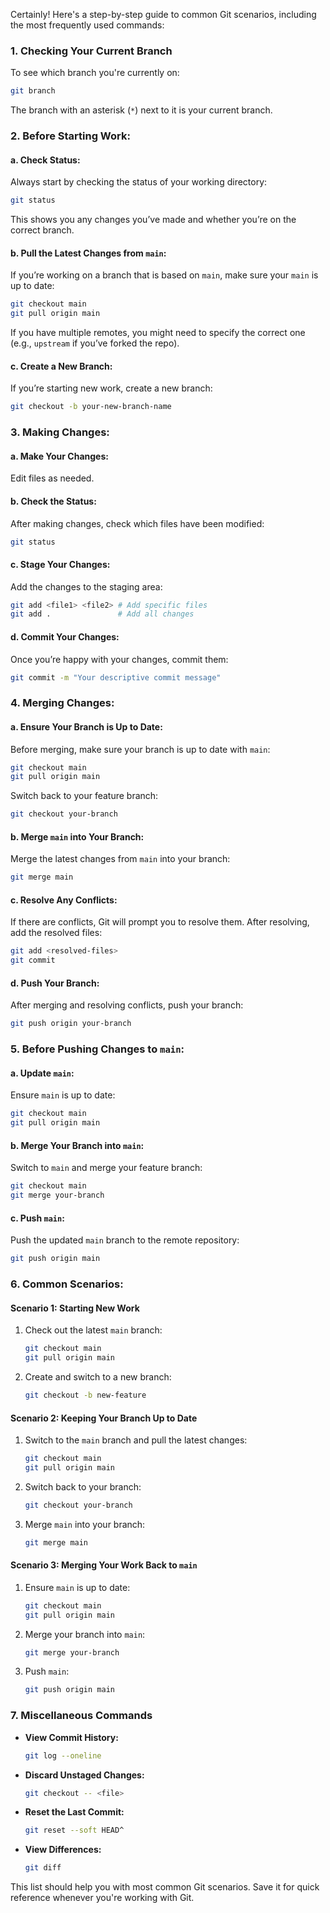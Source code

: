 Certainly! Here's a step-by-step guide to common Git scenarios, including the most frequently used commands:

### **1. Checking Your Current Branch**
To see which branch you're currently on:

```bash
git branch
```

The branch with an asterisk (`*`) next to it is your current branch.

### **2. Before Starting Work:**
#### a. **Check Status:**
Always start by checking the status of your working directory:

```bash
git status
```

This shows you any changes you’ve made and whether you’re on the correct branch.

#### b. **Pull the Latest Changes from `main`:**
If you’re working on a branch that is based on `main`, make sure your `main` is up to date:

```bash
git checkout main
git pull origin main
```

If you have multiple remotes, you might need to specify the correct one (e.g., `upstream` if you’ve forked the repo).

#### c. **Create a New Branch:**
If you’re starting new work, create a new branch:

```bash
git checkout -b your-new-branch-name
```

### **3. Making Changes:**
#### a. **Make Your Changes:**
Edit files as needed.

#### b. **Check the Status:**
After making changes, check which files have been modified:

```bash
git status
```

#### c. **Stage Your Changes:**
Add the changes to the staging area:

```bash
git add <file1> <file2> # Add specific files
git add .               # Add all changes
```

#### d. **Commit Your Changes:**
Once you’re happy with your changes, commit them:

```bash
git commit -m "Your descriptive commit message"
```

### **4. Merging Changes:**
#### a. **Ensure Your Branch is Up to Date:**
Before merging, make sure your branch is up to date with `main`:

```bash
git checkout main
git pull origin main
```

Switch back to your feature branch:

```bash
git checkout your-branch
```

#### b. **Merge `main` into Your Branch:**
Merge the latest changes from `main` into your branch:

```bash
git merge main
```

#### c. **Resolve Any Conflicts:**
If there are conflicts, Git will prompt you to resolve them. After resolving, add the resolved files:

```bash
git add <resolved-files>
git commit
```

#### d. **Push Your Branch:**
After merging and resolving conflicts, push your branch:

```bash
git push origin your-branch
```

### **5. Before Pushing Changes to `main`:**
#### a. **Update `main`:**
Ensure `main` is up to date:

```bash
git checkout main
git pull origin main
```

#### b. **Merge Your Branch into `main`:**
Switch to `main` and merge your feature branch:

```bash
git checkout main
git merge your-branch
```

#### c. **Push `main`:**
Push the updated `main` branch to the remote repository:

```bash
git push origin main
```

### **6. Common Scenarios:**

#### **Scenario 1: Starting New Work**
1. Check out the latest `main` branch:
   ```bash
   git checkout main
   git pull origin main
   ```
2. Create and switch to a new branch:
   ```bash
   git checkout -b new-feature
   ```

#### **Scenario 2: Keeping Your Branch Up to Date**
1. Switch to the `main` branch and pull the latest changes:
   ```bash
   git checkout main
   git pull origin main
   ```
2. Switch back to your branch:
   ```bash
   git checkout your-branch
   ```
3. Merge `main` into your branch:
   ```bash
   git merge main
   ```

#### **Scenario 3: Merging Your Work Back to `main`**
1. Ensure `main` is up to date:
   ```bash
   git checkout main
   git pull origin main
   ```
2. Merge your branch into `main`:
   ```bash
   git merge your-branch
   ```
3. Push `main`:
   ```bash
   git push origin main
   ```

### **7. Miscellaneous Commands**
- **View Commit History:**
  ```bash
  git log --oneline
  ```

- **Discard Unstaged Changes:**
  ```bash
  git checkout -- <file>
  ```

- **Reset the Last Commit:**
  ```bash
  git reset --soft HEAD^
  ```

- **View Differences:**
  ```bash
  git diff
  ```

This list should help you with most common Git scenarios. Save it for quick reference whenever you're working with Git.